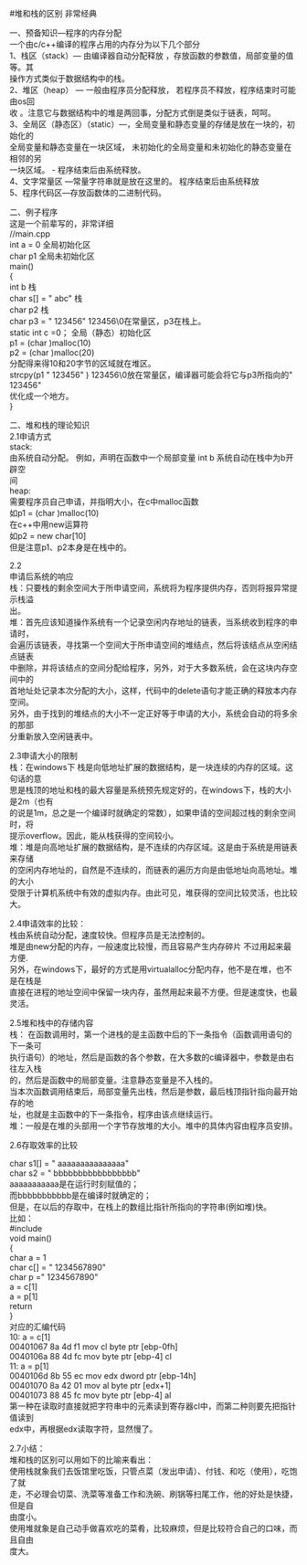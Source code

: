 #堆和栈的区别 非常经典

一、预备知识—程序的内存分配  
   一个由c/c++编译的程序占用的内存分为以下几个部分  
   1、栈区（stack）—   由编译器自动分配释放   ，存放函数的参数值，局部变量的值等。其  
   操作方式类似于数据结构中的栈。  
   2、堆区（heap）   —   一般由程序员分配释放，   若程序员不释放，程序结束时可能由os回  
   收   。注意它与数据结构中的堆是两回事，分配方式倒是类似于链表，呵呵。  
   3、全局区（静态区）（static）—，全局变量和静态变量的存储是放在一块的，初始化的  
   全局变量和静态变量在一块区域，   未初始化的全局变量和未初始化的静态变量在相邻的另  
   一块区域。   -   程序结束后由系统释放。  
   4、文字常量区   —常量字符串就是放在这里的。   程序结束后由系统释放  
   5、程序代码区—存放函数体的二进制代码。  
    
    
   二、例子程序    
   这是一个前辈写的，非常详细    
   //main.cpp    
   int   a   =   0    全局初始化区    
   char   p1    全局未初始化区    
   main()    
   {    
   int   b    栈    
   char   s[]   =   " abc"     栈    
   char   p2    栈    
   char   p3   =   " 123456"     123456\0在常量区，p3在栈上。    
   static   int   c   =0；   全局（静态）初始化区    
   p1   =   (char   )malloc(10)     
   p2   =   (char   )malloc(20)     
   分配得来得10和20字节的区域就在堆区。    
   strcpy(p1    " 123456" )    123456\0放在常量区，编译器可能会将它与p3所指向的" 123456"   
   优化成一个地方。    
   }    
    
    
   二、堆和栈的理论知识    
   2.1申请方式    
   stack:    
   由系统自动分配。   例如，声明在函数中一个局部变量   int   b    系统自动在栈中为b开辟空  
   间    
   heap:    
   需要程序员自己申请，并指明大小，在c中malloc函数    
   如p1   =   (char   )malloc(10)     
   在c++中用new运算符    
   如p2   =   new   char[10]     
   但是注意p1、p2本身是在栈中的。    
    
    
   2.2    
   申请后系统的响应    
   栈：只要栈的剩余空间大于所申请空间，系统将为程序提供内存，否则将报异常提示栈溢  
   出。    
   堆：首先应该知道操作系统有一个记录空闲内存地址的链表，当系统收到程序的申请时，  
   会遍历该链表，寻找第一个空间大于所申请空间的堆结点，然后将该结点从空闲结点链表  
   中删除，并将该结点的空间分配给程序，另外，对于大多数系统，会在这块内存空间中的  
   首地址处记录本次分配的大小，这样，代码中的delete语句才能正确的释放本内存空间。  
   另外，由于找到的堆结点的大小不一定正好等于申请的大小，系统会自动的将多余的那部  
   分重新放入空闲链表中。    
    
   2.3申请大小的限制    
   栈：在windows下 栈是向低地址扩展的数据结构，是一块连续的内存的区域。这句话的意  
   思是栈顶的地址和栈的最大容量是系统预先规定好的，在windows下，栈的大小是2m（也有  
   的说是1m，总之是一个编译时就确定的常数），如果申请的空间超过栈的剩余空间时，将  
   提示overflow。因此，能从栈获得的空间较小。    
   堆：堆是向高地址扩展的数据结构，是不连续的内存区域。这是由于系统是用链表来存储  
   的空闲内存地址的，自然是不连续的，而链表的遍历方向是由低地址向高地址。堆的大小  
   受限于计算机系统中有效的虚拟内存。由此可见，堆获得的空间比较灵活，也比较大。    
    
    
    
   2.4申请效率的比较：    
   栈由系统自动分配，速度较快。但程序员是无法控制的。    
   堆是由new分配的内存，一般速度比较慢，而且容易产生内存碎片 不过用起来最方便.    
   另外，在windows下，最好的方式是用virtualalloc分配内存，他不是在堆，也不是在栈是  
   直接在进程的地址空间中保留一块内存，虽然用起来最不方便。但是速度快，也最灵活。  
      
    
   2.5堆和栈中的存储内容    
   栈：   在函数调用时，第一个进栈的是主函数中后的下一条指令（函数调用语句的下一条可  
   执行语句）的地址，然后是函数的各个参数，在大多数的c编译器中，参数是由右往左入栈  
   的，然后是函数中的局部变量。注意静态变量是不入栈的。    
   当本次函数调用结束后，局部变量先出栈，然后是参数，最后栈顶指针指向最开始存的地  
   址，也就是主函数中的下一条指令，程序由该点继续运行。    
   堆：一般是在堆的头部用一个字节存放堆的大小。堆中的具体内容由程序员安排。    
    
   2.6存取效率的比较    
    
   char   s1[]   =   " aaaaaaaaaaaaaaa"      
   char   s2   =   " bbbbbbbbbbbbbbbbb"      
   aaaaaaaaaaa是在运行时刻赋值的；    
   而bbbbbbbbbbb是在编译时就确定的；    
   但是，在以后的存取中，在栈上的数组比指针所指向的字符串(例如堆)快。    
   比如：    
   #include    
   void   main()    
   {    
   char   a   =   1     
   char   c[]   =   " 1234567890"      
   char   p   =" 1234567890"      
   a   =   c[1]     
   a   =   p[1]     
   return     
   }    
   对应的汇编代码    
   10:   a   =   c[1]     
   00401067   8a   4d   f1   mov   cl byte   ptr   [ebp-0fh]    
   0040106a   88   4d   fc   mov   byte   ptr   [ebp-4] cl    
   11:   a   =   p[1]     
   0040106d   8b   55   ec   mov   edx dword   ptr   [ebp-14h]    
   00401070   8a   42   01   mov   al byte   ptr   [edx+1]    
   00401073   88   45   fc   mov   byte   ptr   [ebp-4] al    
   第一种在读取时直接就把字符串中的元素读到寄存器cl中，而第二种则要先把指针值读到  
   edx中，再根据edx读取字符，显然慢了。    
    
    
   2.7小结：    
   堆和栈的区别可以用如下的比喻来看出：    
   使用栈就象我们去饭馆里吃饭，只管点菜（发出申请）、付钱、和吃（使用），吃饱了就  
   走，不必理会切菜、洗菜等准备工作和洗碗、刷锅等扫尾工作，他的好处是快捷，但是自  
   由度小。    
   使用堆就象是自己动手做喜欢吃的菜肴，比较麻烦，但是比较符合自己的口味，而且自由  
   度大。 